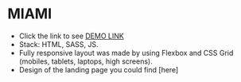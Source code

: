   # MIAMI
  - Click the link to see [DEMO LINK](https://Nadiyahr.github.io/Miami/)
  - Stack: HTML, SASS, JS.
  - Fully responsive layout was made by using Flexbox and CSS Grid (mobiles, tablets, laptops, high screens).
  - Design of the landing page you could find [here]
